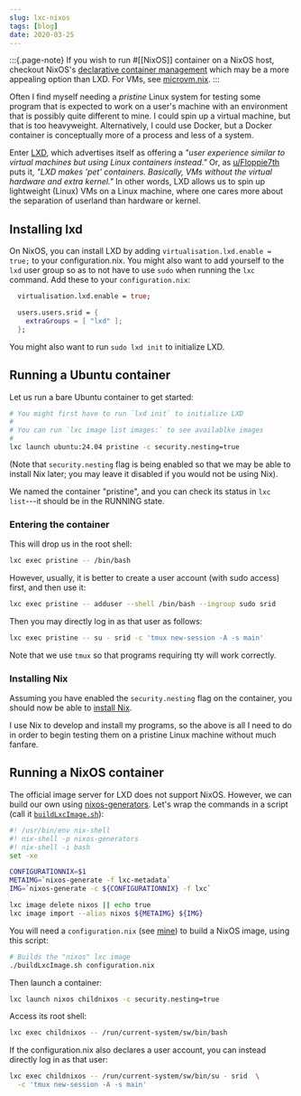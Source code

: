 ```yaml
---
slug: lxc-nixos
tags: [blog]
date: 2020-03-25
---
```


:::{.page-note}
If you wish to run #[[NixOS]] container on a NixOS host, checkout NixOS's [declarative container management](https://nixos.org/manual/nixos/stable/#ch-containers) which may be a more appealing option than LXD. For VMs, see [microvm.nix](https://github.com/astro/microvm.nix).
::: 

Often I find myself needing a *pristine* Linux system for testing some program that is expected to work on a user's machine with an environment that is possibly quite different to mine. I could spin up a virtual machine, but that is too heavyweight. Alternatively, I could use Docker, but a Docker container is conceptually more of a process and less of a system. 

Enter [LXD](https://linuxcontainers.org/lxd/introduction/), which advertises itself as offering a *"user experience similar to virtual machines but using Linux containers instead."* Or, as [u/Floppie7th](https://old.reddit.com/r/selfhosted/comments/b50h9t/docker_vs_lxd/) puts it, *"LXD makes 'pet' containers. Basically, VMs without the virtual hardware and extra kernel."* In other words, LXD allows us to spin up lightweight (Linux) VMs on a Linux machine, where one cares more about the separation of userland than hardware or kernel.

## Installing lxd 

On NixOS, you can install LXD by adding `virtualisation.lxd.enable = true;` to your configuration.nix. You might also want to add yourself to the `lxd` user group so as to not have to use `sudo` when running the `lxc` command. Add these to your `configuration.nix`:

```nix
  virtualisation.lxd.enable = true;

  users.users.srid = {
    extraGroups = [ "lxd" ];
  };
```

You might also want to run `sudo lxd init` to initialize LXD.

## Running a Ubuntu container

Let us run a bare Ubuntu container to get started:

```bash
# You might first have to run `lxd init` to initialize LXD
#
# You can run `lxc image list images:` to see availablke images
#
lxc launch ubuntu:24.04 pristine -c security.nesting=true
```

(Note that `security.nesting` flag is being enabled so that we may be able to install Nix later; you may leave it disabled if you would not be using Nix).

We named the container "pristine", and you can check its status in `lxc list`---it should be in the RUNNING state.

### Entering the container 

This will drop us in the root shell:

```bash
lxc exec pristine -- /bin/bash
```

However, usually, it is better to create a user account (with sudo access) first, and then use it:

```bash
lxc exec pristine -- adduser --shell /bin/bash --ingroup sudo srid
```

Then you may directly log in as that user as follows:

```bash
lxc exec pristine -- su - srid -c 'tmux new-session -A -s main'
```

Note that we use `tmux` so that programs requiring tty will work correctly.


### Installing Nix 

Assuming you have enabled the `security.nesting` flag on the container, you should now be able to [install Nix](https://github.com/DeterminateSystems/nix-installer).

I use Nix to develop and install my programs, so the above is all I need to do in order to begin testing them on a pristine Linux machine without much fanfare.

## Running a NixOS container

The official image server for LXD does not support NixOS. However, we can build our own using [nixos-generators](https://github.com/nix-community/nixos-generators). Let's wrap the commands in a script (call it [`buildLxcImage.sh`](https://github.com/srid/nix-config/blob/adce2673d6f2fdf6dfd9466612a71fda6da72961/device/lxc/buildLxcImage.sh)):

```bash
#! /usr/bin/env nix-shell
#! nix-shell -p nixos-generators
#! nix-shell -i bash
set -xe

CONFIGURATIONNIX=$1
METAIMG=`nixos-generate -f lxc-metadata`
IMG=`nixos-generate -c ${CONFIGURATIONNIX} -f lxc`

lxc image delete nixos || echo true
lxc image import --alias nixos ${METAIMG} ${IMG}
```

You will need a `configuration.nix` (see [mine][lxc.nix]) to build a NixOS image, using this script:

[lxc.nix]: https://github.com/srid/nix-config/blob/adce2673d6f2fdf6dfd9466612a71fda6da72961/device/lxc.nix

```bash
# Builds the "nixos" lxc image
./buildLxcImage.sh configuration.nix
```

Then launch a container:

```bash
lxc launch nixos childnixos -c security.nesting=true
```

Access its root shell:

```bash
lxc exec childnixos -- /run/current-system/sw/bin/bash
```

If the configuration.nix also declares a user account, you can instead directly log in as that user:

```bash
lxc exec childnixos -- /run/current-system/sw/bin/su - srid  \
  -c 'tmux new-session -A -s main'
```

